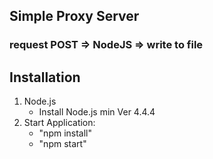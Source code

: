 ## Simple Proxy Server ##
###  request POST => NodeJS => write to file ###

## Installation ##
1. Node.js
	* Install Node.js min Ver 4.4.4
4. Start Application:
	* "npm install"
	* "npm start"
